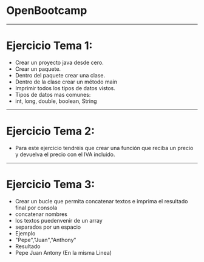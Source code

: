 # OpenBootcamp

___
# Ejercicio Tema 1:
* Crear un proyecto java desde cero.
* Crear un paquete.
* Dentro del paquete crear una clase.
* Dentro de la clase crear un método main
* Imprimir todos los tipos de datos vistos.
* Tipos de datos mas comunes:
* int, long, double, boolean, String

___
# Ejercicio Tema 2:
* Para este ejercicio tendréis que crear una función que reciba un precio y devuelva el precio con el IVA incluido.
___
# Ejercicio Tema 3:
* Crear un bucle que permita concatenar textos e imprima el resultado final por consola
* concatenar nombres
* los textos puedenvenir de un array
* separados por un espacio
* Ejemplo
* "Pepe","Juan","Anthony"
* Resultado
* Pepe Juan Antony (En la misma Linea)